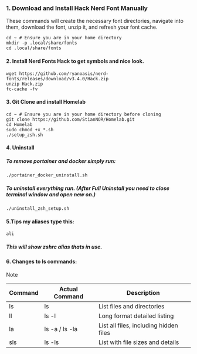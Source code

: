 ### 1. Download and Install Hack Nerd Font Manually

These commands will create the necessary font directories, navigate into them, download the font, unzip it, and refresh your font cache.
```
cd ~ # Ensure you are in your home directory
mkdir -p .local/share/fonts 
cd .local/share/fonts
```

#### 2. Install Nerd Fonts Hack to get symbols and nice look.
```
wget https://github.com/ryanoasis/nerd-fonts/releases/download/v3.4.0/Hack.zip
unzip Hack.zip
fc-cache -fv
```

#### 3. Git Clone and install Homelab
```
cd ~ # Ensure you are in your home directory before cloning
git clone https://github.com/StianNOR/Homelab.git
cd Homelab
sudo chmod +x *.sh
./setup_zsh.sh
```


#### 4. Uninstall
##### To remove portainer and docker simply run:
```
./portainer_docker_uninstall.sh
```

##### To uninstall everything run. (After Full Uninstall you need to close terminal window and open new on.)
```
./uninstall_zsh_setup.sh
```

#### 5.Tips my aliases type this:
```
ali
```
##### This will show zshrc alias thats in use.



#### 6. Changes to ls commands:

> [!NOTE]

| Command | Actual Command | Description                    |
|---------|----------------|-------------------------------|
| ls      | ls             | List files and directories     |
| ll      | ls -l          | Long format detailed listing   |
| la      | ls -a / ls -la | List all files, including hidden files |
| sls     | ls -ls         | List with file sizes and details |
